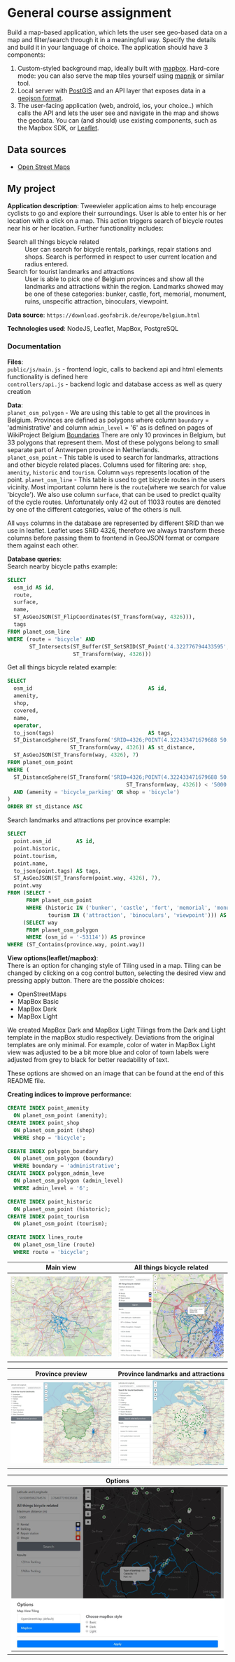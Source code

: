 # General course assignment

Build a map-based application, which lets the user see geo-based data on a map and filter/search through it in a meaningfull way. Specify the details and build it in your language of choice. The application should have 3 components:

1. Custom-styled background map, ideally built with [mapbox](http://mapbox.com). Hard-core mode: you can also serve the map tiles yourself using [mapnik](http://mapnik.org/) or similar tool.
2. Local server with [PostGIS](http://postgis.net/) and an API layer that exposes data in a [geojson format](http://geojson.org/).
3. The user-facing application (web, android, ios, your choice..) which calls the API and lets the user see and navigate in the map and shows the geodata. You can (and should) use existing components, such as the Mapbox SDK, or [Leaflet](http://leafletjs.com/).

## Data sources

- [Open Street Maps](https://www.openstreetmap.org/)

## My project

**Application description**: Tweewieler application aims to help encourage cyclists to go and explore their surroundings. User is able to enter his or her location with a click on a map. This action triggers search of bicycle routes near his or her location. Further functionality includes:
<dl>
  <dt>Search all things bicycle related</dt>
  <dd>
    User can search for bicycle rentals, parkings, repair stations and shops. Search is performed in respect to user current location and radius entered.
  </dd>

  <dt>Search for tourist landmarks and attractions</dt>
  <dd>User is able to pick one of Belgium provinces and show all the landmarks and attractions within the region. Landmarks showed may be one of these categories: bunker, castle, fort, memorial, monument, ruins, unspecific attraction, binoculars, viewpoint.</dd>
</dl>

**Data source**: `https://download.geofabrik.de/europe/belgium.html`

**Technologies used**: NodeJS, Leaflet, MapBox, PostgreSQL

### Documentation

**Files**:  
`public/js/main.js` - frontend logic, calls to backend api and html elements functionality is defined here  
`controllers/api.js` - backend logic and database access as well as query creation

**Data**:  
`planet_osm_polygon` - We are using this table to get all the provinces in Belgium. Provinces are defined as polygons where column `boundary` = 'administrative' and column `admin_level` = '6' as is defined on pages of WikiProject Belgium [Boundaries](https://wiki.openstreetmap.org/wiki/WikiProject_Belgium/Boundaries) There are only 10 provinces in Belgium, but 33 polygons that represent them. Most of these polygons belong to small separate part of Antwerpen province in Netherlands.  
`planet_osm_point` - This table is used to search for landmarks, attractions and other bicycle related places. Columns used for filtering are: `shop`, `amenity`, `historic` and `tourism`. Column `ways` represents location of the point.
`planet_osm_line` - This table is used to get bicycle routes in the users vicinity. Most important column here is the `route`(where we search for value 'bicycle'). We also use column `surface`, that can be used to predict quality of the cycle routes. Unfortunately only 42 out of 11033 routes are denoted by one of the different categories, value of the others is null.

All `ways` columns in the database are represented by different SRID than we use in leaflet. Leaflet uses SRID 4326, therefore we always transform these columns before passing them to frontend in GeoJSON format or compare them against each other.

**Database queries**:  
Search nearby bicycle paths example:  
```sql
SELECT
  osm_id AS id,
  route,
  surface,
  name,
  ST_AsGeoJSON(ST_FlipCoordinates(ST_Transform(way, 4326))),
  tags
FROM planet_osm_line
WHERE (route = 'bicycle' AND
       ST_Intersects(ST_Buffer(ST_SetSRID(ST_Point('4.322776794433595', '50.85147463352982'), 4326) :: GEOGRAPHY, 2000),
                     ST_Transform(way, 4326)))
```

Get all things bicycle related example:  
```sql
SELECT
  osm_id                                     AS id,
  amenity,
  shop,
  covered,
  name,
  operator,
  to_json(tags)                              AS tags,
  ST_DistanceSphere(ST_Transform('SRID=4326;POINT(4.322433471679688 50.84410451978967)' :: GEOMETRY, 4326),
                    ST_Transform(way, 4326)) AS st_distance,
  ST_AsGeoJSON(ST_Transform(way, 4326), 7)
FROM planet_osm_point
WHERE (
  ST_DistanceSphere(ST_Transform('SRID=4326;POINT(4.322433471679688 50.84410451978967)' :: GEOMETRY, 4326),
                                      ST_Transform(way, 4326)) < '5000' 
  AND (amenity = 'bicycle_parking' OR shop = 'bicycle')
)
ORDER BY st_distance ASC
```

Search landmarks and attractions per province example:  
```sql
SELECT
  point.osm_id        AS id,
  point.historic,
  point.tourism,
  point.name,
  to_json(point.tags) AS tags,
  ST_AsGeoJSON(ST_Transform(point.way, 4326), 7),
  point.way
FROM (SELECT *
      FROM planet_osm_point
      WHERE (historic IN ('bunker', 'castle', 'fort', 'memorial', 'monument', 'ruins') OR
             tourism IN ('attraction', 'binoculars', 'viewpoint'))) AS point, 
     (SELECT way
      FROM planet_osm_polygon
      WHERE (osm_id = '-53114')) AS province
WHERE (ST_Contains(province.way, point.way))
```

**View options(leaflet/mapbox)**:  
There is an option for changing style of Tiling used in a map. Tiling can be changed by clicking on a cog control button, selecting the desired view and pressing apply button. There are the possible choices:  
 * OpenStreetMaps
 * MapBox Basic
 * MapBox Dark
 * MapBox Light

We created MapBox Dark and MapBox Light Tilings from the Dark and Light template in the mapBox studio respectively. Deviations from the original templates are only minimal. For example, color of water in MapBox Light view was adjusted to be a bit more blue and color of town labels were adjusted from grey to black for better readability of text. 

These options are showed on an image that can be found at the end of this README file.

**Creating indices to improve performance**: 

```sql
CREATE INDEX point_amenity
  ON planet_osm_point (amenity);
CREATE INDEX point_shop
  ON planet_osm_point (shop)
  WHERE shop = 'bicycle';
```

```sql
CREATE INDEX polygon_boundary
  ON planet_osm_polygon (boundary)
  WHERE boundary = 'administrative';
CREATE INDEX polygon_admin_leve
  ON planet_osm_polygon (admin_level)
  WHERE admin_level = '6';
```

```sql
CREATE INDEX point_historic
  ON planet_osm_point (historic);
CREATE INDEX point_tourism
  ON planet_osm_point (tourism);
```

```sql
CREATE INDEX lines_route
  ON planet_osm_line (route)
  WHERE route = 'bicycle';
```

Main view                             |  All things bicycle related
:------------------------------------:|:-----------------------------------------------:
![Tweewieler main screen](main.jpg)   |  ![Searched provinces](all_things_related.jpg)

Province preview                    |  Province landmarks and attractions
:----------------------------------:|:-----------------------------------------------:
![Preview province](province.jpg)   |  ![Searched provinces](province-searched.jpg)

Options                    |
:----------------------------------:|
![Options](settings.jpg)   |

